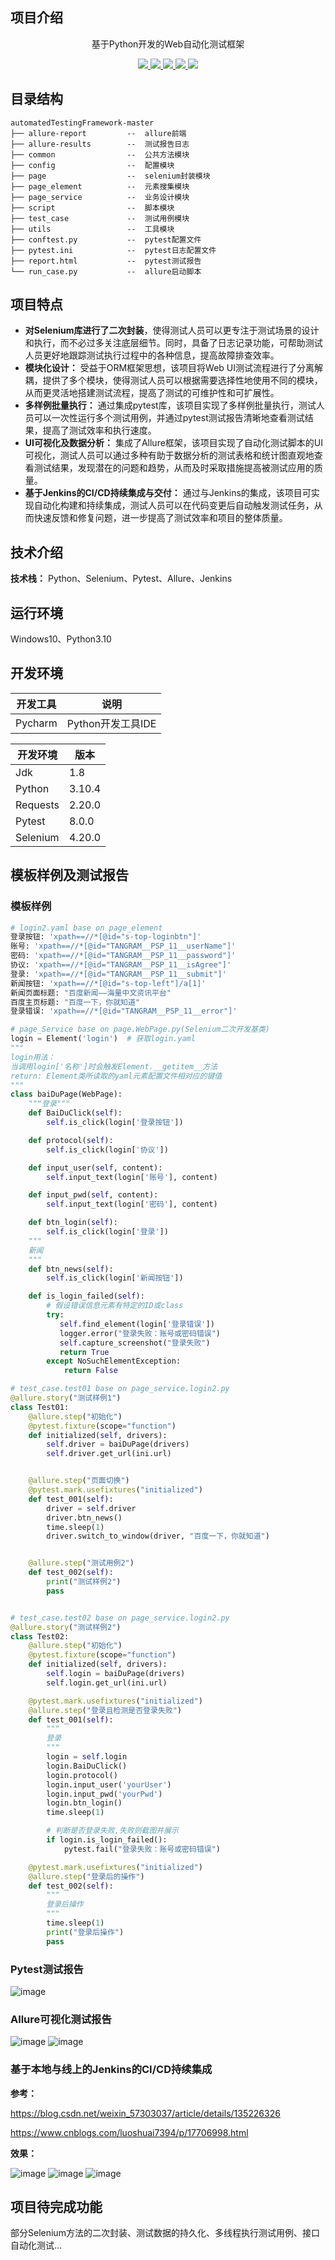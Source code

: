 ##                                               项目介绍

<p align=center>
   基于Python开发的Web自动化测试框架
</p>



<p align="center">
   <a target="_blank" href="https://github.com/iAmAnyus/webAutomatedTestingFramework">
      <img src="https://img.shields.io/badge/Python-3.10-blue"/>
      <img src="https://img.shields.io/badge/Selenium-4.20.0-green"/>
      <img src="https://img.shields.io/badge/Allure-2.11.0-yellow"/>
      <img src="https://img.shields.io/badge/Requests-2.20.0-red"/>
      <img src="https://img.shields.io/badge/Pytest-8.0.0-green"/>
   </a>
</p>


## 目录结构

```
automatedTestingFramework-master
├── allure-report         --  allure前端
├── allure-results        --  测试报告日志
├── common                --  公共方法模块
├── config                --  配置模块
├── page                  --  selenium封装模块
├── page_element          --  元素搜集模块
├── page_service          --  业务设计模块
├── script                --  脚本模块
├── test_case             --  测试用例模块
├── utils                 --  工具模块
├── conftest.py           --  pytest配置文件
├── pytest.ini            --  pytest日志配置文件
├── report.html           --  pytest测试报告
└── run_case.py           --  allure启动脚本
```

## 项目特点

- **对Selenium库进行了二次封装**，使得测试人员可以更专注于测试场景的设计和执行，而不必过多关注底层细节。同时，具备了日志记录功能，可帮助测试人员更好地跟踪测试执行过程中的各种信息，提高故障排查效率。
- **模块化设计：** 受益于ORM框架思想，该项目将Web UI测试流程进行了分离解耦，提供了多个模块，使得测试人员可以根据需要选择性地使用不同的模块，从而更灵活地搭建测试流程，提高了测试的可维护性和可扩展性。
- **多样例批量执行：** 通过集成pytest库，该项目实现了多样例批量执行，测试人员可以一次性运行多个测试用例，并通过pytest测试报告清晰地查看测试结果，提高了测试效率和执行速度。
- **UI可视化及数据分析：** 集成了Allure框架，该项目实现了自动化测试脚本的UI可视化，测试人员可以通过多种有助于数据分析的测试表格和统计图直观地查看测试结果，发现潜在的问题和趋势，从而及时采取措施提高被测试应用的质量。
- **基于Jenkins的CI/CD持续集成与交付：** 通过与Jenkins的集成，该项目可实现自动化构建和持续集成，测试人员可以在代码变更后自动触发测试任务，从而快速反馈和修复问题，进一步提高了测试效率和项目的整体质量。
## 技术介绍

**技术栈：** Python、Selenium、Pytest、Allure、Jenkins

## 运行环境

Windows10、Python3.10

## 开发环境

| 开发工具 | 说明              |
| -------- | ----------------- |
| Pycharm  | Python开发工具IDE |

| 开发环境 | 版本   |
| -------- | ------ |
| Jdk      | 1.8    |
| Python   | 3.10.4 |
| Requests | 2.20.0 |
| Pytest   | 8.0.0  |
| Selenium | 4.20.0 |

## 模板样例及测试报告
### 模板样例
```python
# login2.yaml base on page_element
登录按钮: 'xpath==//*[@id="s-top-loginbtn"]'
账号: 'xpath==//*[@id="TANGRAM__PSP_11__userName"]'
密码: 'xpath==//*[@id="TANGRAM__PSP_11__password"]'
协议: 'xpath==//*[@id="TANGRAM__PSP_11__isAgree"]'
登录: 'xpath==//*[@id="TANGRAM__PSP_11__submit"]'
新闻按钮: 'xpath==//*[@id="s-top-left"]/a[1]'
新闻页面标题: "百度新闻——海量中文资讯平台"
百度主页标题: "百度一下，你就知道"
登录错误: 'xpath==//*[@id="TANGRAM__PSP_11__error"]'

# page_Service base on page.WebPage.py(Selenium二次开发基类)
login = Element('login')  # 获取login.yaml
"""
login用法：
当调用login['名称']时会触发Element.__getitem__方法
return: Element类所读取的yaml元素配置文件相对应的键值
"""
class baiDuPage(WebPage):
    """登录"""
    def BaiDuClick(self):
        self.is_click(login['登录按钮'])

    def protocol(self):
        self.is_click(login['协议'])

    def input_user(self, content):
        self.input_text(login['账号'], content)

    def input_pwd(self, content):
        self.input_text(login['密码'], content)

    def btn_login(self):
        self.is_click(login['登录'])
    """
    新闻
    """
    def btn_news(self):
        self.is_click(login['新闻按钮'])

    def is_login_failed(self):
        # 假设错误信息元素有特定的ID或class
        try:
           self.find_element(login['登录错误'])
           logger.error("登录失败：账号或密码错误")
           self.capture_screenshot("登录失败")
           return True
        except NoSuchElementException:
            return False

# test_case.test01 base on page_service.login2.py
@allure.story("测试样例1")
class Test01:
    @allure.step("初始化")
    @pytest.fixture(scope="function")
    def initialized(self, drivers):
        self.driver = baiDuPage(drivers)
        self.driver.get_url(ini.url)


    @allure.step("页面切换")
    @pytest.mark.usefixtures("initialized")
    def test_001(self):
        driver = self.driver
        driver.btn_news()
        time.sleep(1)
        driver.switch_to_window(driver, "百度一下，你就知道")


    @allure.step("测试用例2")
    def test_002(self):
        print("测试样例2")
        pass


# test_case.test02 base on page_service.login2.py
@allure.story("测试样例2")
class Test02:
    @allure.step("初始化")
    @pytest.fixture(scope="function")
    def initialized(self, drivers):
        self.login = baiDuPage(drivers)
        self.login.get_url(ini.url)

    @pytest.mark.usefixtures("initialized")
    @allure.step("登录且检测是否登录失败")
    def test_001(self):
        """
        登录
        """
        login = self.login
        login.BaiDuClick()
        login.protocol()
        login.input_user('yourUser')
        login.input_pwd('yourPwd')
        login.btn_login()
        time.sleep(1)

        # 判断是否登录失败,失败则截图并展示
        if login.is_login_failed():
            pytest.fail("登录失败：账号或密码错误")

    @pytest.mark.usefixtures("initialized")
    @allure.step("登录后的操作")
    def test_002(self):
        """
        登录后操作
        """
        time.sleep(1)
        print("登录后操作")
        pass
```
### Pytest测试报告
![image](https://github.com/iAmAnyus/webAutomatedTestingFramework/assets/130461533/e0c92d6e-3fe8-4246-b52e-8ffe93803c73)

### Allure可视化测试报告
![image](https://github.com/iAmAnyus/webAutomatedTestingFramework/assets/130461533/8bb2ace2-a7ea-4cdb-9b3d-b882a041370c)
![image](https://github.com/iAmAnyus/webAutomatedTestingFramework/assets/130461533/88a1a019-7cdb-4fea-bdc0-db52365557b4)


### 基于本地与线上的Jenkins的CI/CD持续集成
**参考：**

https://blog.csdn.net/weixin_57303037/article/details/135226326

https://www.cnblogs.com/luoshuai7394/p/17706998.html

**效果：**

![image](https://github.com/iAmAnyus/webAutomatedTestingFramework/assets/130461533/a89b6366-9aa8-439a-a6a8-118f33758757)
![image](https://github.com/iAmAnyus/webAutomatedTestingFramework/assets/130461533/ad9c5a55-e922-46ee-9ccc-ee5a28ca0289)
![image](https://github.com/iAmAnyus/webAutomatedTestingFramework/assets/130461533/18ab6c5a-839a-428d-a366-0a0e65e5bbfe)

## 项目待完成功能
部分Selenium方法的二次封装、测试数据的持久化、多线程执行测试用例、接口自动化测试...
